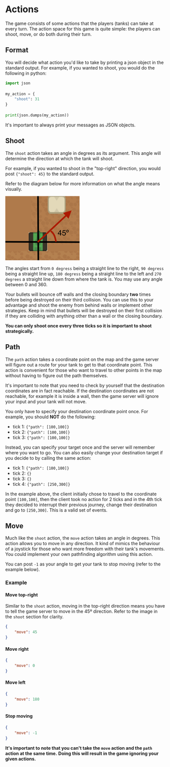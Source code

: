 # Actions

The game consists of some actions that the players (tanks) can take at every turn. The action space for this game is
quite simple: the players can shoot, move, or do both during their turn.

## Format

You will decide what action you'd like to take by printing a json object in the standard output. For example, if you
wanted to shoot, you would do the following in python:

```python
import json

my_action = {
    "shoot": 31
}

print(json.dumps(my_action))
```

It's important to always print your messages as JSON objects.

## Shoot

The `shoot` action takes an angle in degrees as its argument. This angle will determine the direction at which the tank
will shoot.

For example, if you wanted to shoot in the "top-right" direction, you would post `{"shoot": 45}` to the standard output.

Refer to the diagram below for more information on what the angle means visually.

![Screenshot](../img/actionShootDegrees.png)

The angles start from `0 degress` being a straight line to the right, `90 degress` being a straight line up, `180 degress`
being a straight line to the left and `270 degrees` a straight line down from where the tank is. You may use any angle
between 0 and 360.

Your bullets will bounce off walls and the closing boundary **two** times before being destroyed on their third collision.
You can use this to your advantage and shoot the enemy from behind walls or implement other strategies. Keep in mind that
bullets will be destroyed on their first collision if they are colliding with anything other than a wall or the closing boundary.

**You can only shoot once every three ticks so it is important to shoot strategically.**

## Path

The `path` action takes a coordinate point on the map and the game server will figure out a route for your tank to get
to that coordinate point. This action is convenient for those who want to travel to other points in the map without
having to figure out the path themselves.

It's important to note that you need to check by yourself that the destination coordinates are in fact reachable.
If the destination coordinates are not reachable, for example it is inside a wall, then the game server will ignore
your input and your tank will not move.

You only have to specify your destination coordinate point once. For example, you should **NOT** do the following:

- tick 1: `{"path": [100,100]}`
- tick 2: `{"path": [100,100]}`
- tick 3: `{"path": [100,100]}`

Instead, you can specify your target once and the server will remember where you want to go. You can also easily change
your destination target if you decide to by calling the same action:

- tick 1: `{"path": [100,100]}`
- tick 2: `{}`
- tick 3: `{}`
- tick 4: `{"path": [250,300]}`

In the example above, the client initially chose to travel to the coordinate point `[100,100]`, then the client took no
action for 2 ticks and in the 4th tick they decided to interrupt their previous journey, change their destination and
go to `[250,300]`. This is a valid set of events.

## Move

Much like the `shoot` action, the `move` action takes an angle in degrees. This action allows you to
move in any direction. It kind of mimics the behaviour of a joystick for those who want more freedom
with their tank's movements. You could implement your own pathfinding algorithm using this action.

You can post `-1` as your angle to get your tank to stop moving (refer to the example below).

### Example

#### Move top-right

Similar to the `shoot` action, moving in the top-right direction means you have to tell the game
server to move in the 45º direction. Refer to the image in the `shoot` section for clarity.

```json
{
    "move": 45
}
```

#### Move right

```json
{
    "move": 0
}
```

#### Move left

```json
{
    "move": 180
}
```

#### Stop moving

```json
{
    "move": -1
}
```

**It's important to note that you can't take the `move` action and the `path` action at the same time.**
**Doing this will result in the game ignoring your given actions.**
